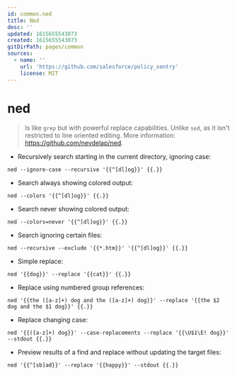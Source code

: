 ```yaml
---
id: common.ned
title: Ned
desc: ''
updated: 1615655543073
created: 1615655543073
gitDirPath: pages/common
sources:
  - name: ''
    url: 'https://github.com/salesforce/policy_sentry'
    license: MIT
---
```

# ned

> Is like `grep` but with powerful replace capabilities.
> Unlike `sed`, as it isn't restricted to line oriented editing.
> More information: <https://github.com/nevdelap/ned>.

- Recursively search starting in the current directory, ignoring case:

`ned --ignore-case --recursive '{{^[dl]og}}' {{.}}`

- Search always showing colored output:

`ned --colors '{{^[dl]og}}' {{.}}`

- Search never showing colored output:

`ned --colors=never '{{^[dl]og}}' {{.}}`

- Search ignoring certain files:

`ned --recursive --exclude '{{*.htm}}' '{{^[dl]og}}' {{.}}`

- Simple replace:

`ned '{{dog}}' --replace '{{cat}}' {{.}}`

- Replace using numbered group references:

`ned '{{the ([a-z]+) dog and the ([a-z]+) dog}}' --replace '{{the $2 dog and the $1 dog}}' {{.}}`

- Replace changing case:

`ned '{{([a-z]+) dog}}' --case-replacements --replace '{{\U$1\E! dog}}' --stdout {{.}}`

- Preview results of a find and replace without updating the target files:

`ned '{{^[sb]ad}}' --replace '{{happy}}' --stdout {{.}}`

